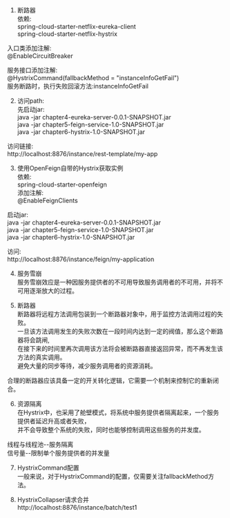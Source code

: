 1. 断路器  
依赖:  
spring-cloud-starter-netflix-eureka-client  
spring-cloud-starter-netflix-hystrix  

入口类添加注解:  
@EnableCircuitBreaker  

服务接口添加注解:  
@HystrixCommand(fallbackMethod = "instanceInfoGetFail")  
服务断路时，执行失败回滚方法:instanceInfoGetFail


2. 访问path:  
先启动jar:  
java -jar chapter4-eureka-server-0.0.1-SNAPSHOT.jar  
java -jar chapter5-feign-service-1.0-SNAPSHOT.jar  
java -jar chapter6-hystrix-1.0-SNAPSHOT.jar  

访问链接:  
http://localhost:8876/instance/rest-template/my-app  

3. 使用OpenFeign自带的Hystrix获取实例  
依赖:  
spring-cloud-starter-openfeign  
添加注解:  
@EnableFeignClients  

启动jar:  
java -jar chapter4-eureka-server-0.0.1-SNAPSHOT.jar  
java -jar chapter5-feign-service-1.0-SNAPSHOT.jar  
java -jar chapter6-hystrix-1.0-SNAPSHOT.jar  

访问:  
http://localhost:8876/instance/feign/my-application  

4. 服务雪崩  
服务雪崩效应是一种因服务提供者的不可用导致服务调用者的不可用，并将不可用逐渐放大的过程。  

5. 断路器  
断路器将远程方法调用包装到一个断路器对象中，用于监控方法调用过程的失败。  
一旦该方法调用发生的失败次数在一段时间内达到一定的阀值，那么这个断路器将会跳闸,  
在接下来的时间里再次调用该方法将会被断路器直接返回异常，而不再发生该方法的真实调用。  
避免大量的同步等待，减少服务调用者的资源消耗。  

合理的断路器应该具备一定的开关转化逻辑，它需要一个机制来控制它的重新闭合。  

6. 资源隔离  
在Hystrix中，也采用了舱壁模式，将系统中服务提供者隔离起来，一个服务提供者延迟升高或者失败，  
并不会导致整个系统的失败，同时也能够控制调用这些服务的并发度。  

线程与线程池--服务隔离  
信号量--限制单个服务提供者的并发量  

7. HystrixCommand配置  
一般来说，对于HystrixCommand的配置，仅需要关注fallbackMethod方法。  

8. HystrixCollapser请求合并  
http://localhost:8876/instance/batch/test1  



